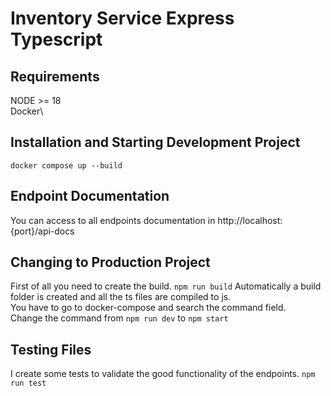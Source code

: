 # Inventory Service Express Typescript
## Requirements
NODE >= 18\
Docker\


## Installation and Starting Development Project
``` docker compose up --build ```

## Endpoint Documentation
You can access to all endpoints documentation in http://localhost:{port}/api-docs

## Changing to Production Project
First of all you need to create the build.
``` npm run build ```
Automatically a build folder is created and all the ts files are compiled to js.\
You have to go to docker-compose and search the command field.\
Change the command from
``` npm run dev ```
to
``` npm start ```

## Testing Files
I create some tests to validate the good functionality of the endpoints.
``` npm run test ```

